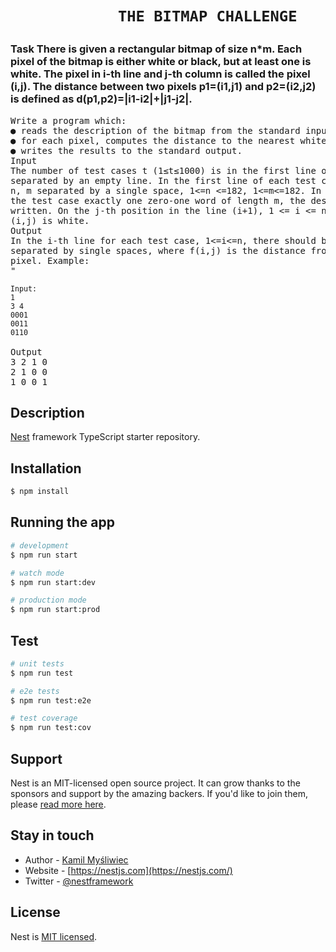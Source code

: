 <h1>
<p align="center">

				THE BITMAP CHALLENGE
	
</p>
</h1>

<h3>
Task
There is given a rectangular bitmap of size n*m. Each pixel of the bitmap is either white or
black, but at least one is white. The pixel in i-th line and j-th column is called the pixel (i,j). The
distance between two pixels p1=(i1,j1) and p2=(i2,j2) is defined as d(p1,p2)=|i1-i2|+|j1-j2|.
</h3>

<p>
<body>
<pre>
Write a program which:
● reads the description of the bitmap from the standard input;
● for each pixel, computes the distance to the nearest white;
● writes the results to the standard output.
Input
The number of test cases t (1≤t≤1000) is in the first line of input, then t test cases follow
separated by an empty line. In the first line of each test case there is a pair of integer numbers
n, m separated by a single space, 1<=n <=182, 1<=m<=182. In each of the following n lines of
the test case exactly one zero-one word of length m, the description of one line of the bitmap, is
written. On the j-th position in the line (i+1), 1 <= i <= n, 1 <= j <= m, is '1' if, and only if the pixel
(i,j) is white.
Output
In the i-th line for each test case, 1<=i<=n, there should be written m integers f(i,1),...,f(i,m)
separated by single spaces, where f(i,j) is the distance from the pixel (i,j) to the nearest white
pixel. Example:
"
<sub>
Input:
1
3 4
0001
0011
0110
</sub>
Output
3 2 1 0
2 1 0 0
1 0 0 1
</pre>
</body>

## Description

[Nest](https://github.com/nestjs/nest) framework TypeScript starter repository.

## Installation

```bash
$ npm install
```

## Running the app

```bash
# development
$ npm run start

# watch mode
$ npm run start:dev

# production mode
$ npm run start:prod
```

## Test

```bash
# unit tests
$ npm run test

# e2e tests
$ npm run test:e2e

# test coverage
$ npm run test:cov
```

## Support

Nest is an MIT-licensed open source project. It can grow thanks to the sponsors and support by the amazing backers. If you'd like to join them, please [read more here](https://docs.nestjs.com/support).

## Stay in touch

- Author - [Kamil Myśliwiec](https://kamilmysliwiec.com)
- Website - [https://nestjs.com](https://nestjs.com/)
- Twitter - [@nestframework](https://twitter.com/nestframework)

## License

  Nest is [MIT licensed](LICENSE).
